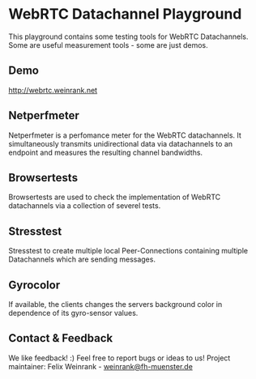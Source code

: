 # WebRTC Datachannel Playground
This playground contains some testing tools for WebRTC Datachannels. Some are useful measurement tools - some are just demos.

## Demo
http://webrtc.weinrank.net

## Netperfmeter
Netperfmeter is a perfomance meter for the WebRTC datachannels. It simultaneously transmits unidirectional data via datachannels to an endpoint and measures the resulting channel bandwidths.

## Browsertests
Browsertests are used to check the implementation of WebRTC datachannels via a collection of severel tests.

## Stresstest
Stresstest to create multiple local Peer-Connections containing multiple Datachannels which are sending messages.

## Gyrocolor
If available, the clients changes the servers background color in dependence of its gyro-sensor values.

## Contact & Feedback
We like feedback! :)
Feel free to report bugs or ideas to us!
Project maintainer: Felix Weinrank - weinrank@fh-muenster.de


